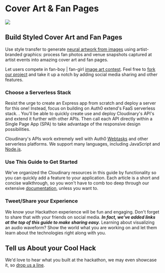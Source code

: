 # Cover Art & Fan Pages

![](https://github.com/cloudinary-developers/wallifornia-musictech-hackathon/assets/imperial-styled.jpg)

## Build Styled Cover Art and Fan Pages

Use style transfer to generate [neural artwork from images](../cloudinary/neural-artwork.md) using artist-branded graphics: process fan photos and venue snapshots captured at artist events into amazing cover art and fan pages.

Let users compete in fan-boy \| fan-girl [image art contest](https://faas-cloudinary.com/wt-60a287cd40c53f6e56bd60ac8922bc3e-0/style-transfer). Feel free to [fork our project](../cloudinary/webtask-and-cloudinary.md) and take it up a notch by adding social media sharing and other features.

### Choose a Serverless Stack

Resist the urge to create an Express app from scratch and deploy a server for this one! Instead, focus on building on Auth0 extend's FaaS serverless stack. . You'll be able to quickly create use and deploy Cloudinary's API's and extend it further with other APIs. Then call each API directly within a Single Page App \(SPA\) to take advantage of the responsive design possibilities.

Cloudinary's APIs work extremely well with Auth0 [Webtasks](https://webtask.io) and other serverless platforms. We support many languages, including JavaScript and [Node.js](https://cloudinary.com/documentation/node_integration).

### Use This Guide to Get Started

We've organized the Cloudinary resources in this guide by functionality so you can quickly add a feature to your application. Each article is a short and concise walkthrough, so you won't have to comb too deep through our extensive [documentation](https://cloudinary.com/documentation), unless you want to.

### Tweet/Share your Experience

We know your Hackathon experience will be fun and engaging. Don't forget to share that with your friends on social media. _**In fact, we've added links at the top of this guide to make sharing easy.**_ Learning about visualizing an audio waveform? Show the world what you are working on and let them learn about the technologies right along with you.

## Tell us About your Cool Hack

We'd love to hear what you built at the hackathon, we may even showcase it, so [drop us a line](mailto:Dan.Gilmore@cloudinary.com).

